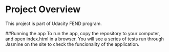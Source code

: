 # Project Overview

This project is part of Udacity FEND program.

##Running the app
To run the app, copy the repository to your computer, and open index.html in a browser.
You will see a series of tests run through Jasmine on the site to check the funcionality of the application.
